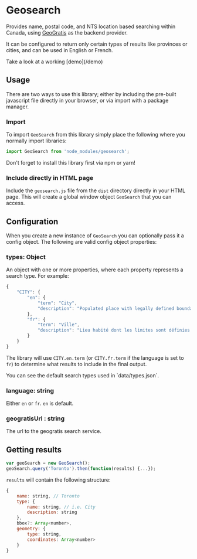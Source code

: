# Geosearch

Provides name, postal code, and NTS location based searching within Canada, using [GeoGratis](http://geogratis.gc.ca/) as the backend provider.

It can be configured to return only certain types of results like provinces or cities, and can be used in English or French.

<p class="tip">
    Take a look at a working [demo](/demo)
</p>

## Usage

There are two ways to use this library; either by including the pre-built javascript file directly in your browser, or via import with a package manager.

### Import
To import `GeoSearch` from this library simply place the following where you normally import libraries:

```js
import GeoSearch from 'node_modules/geosearch';
```

<p class="warning">
    Don't forget to install this library first via npm or yarn!
</p>

### Include directly in HTML page
Include the `geosearch.js` file from the `dist` directory directly in your HTML page. This will create a global window object `GeoSearch` that you can access.

## Configuration

When you create a new instance of `GeoSearch` you can optionally pass it a config object. The following are valid config object properties:

### types: Object

An object with one or more properties, where each property represents a search type. For example:

```js
{
    "CITY": {
        "en": {
            "term": "City",
            "description": "Populated place with legally defined boundaries, usually incorporated under a provincial or territorial Municipal Act and being the highest level of municipal incorporation."
        },
        "fr": {
            "term": "Ville",
            "description": "Lieu habité dont les limites sont définies par la loi, habituellement constitué en vertu de la Loi sur les municipalités de la province ou du territoire et constituant le niveau le plus élevé de constitution municipale."
        }
    }
}
```

The library will use `CITY.en.term` (or `CITY.fr.term` if the language is set to `fr`) to determine what results to include in the final output.


<p class="tip">
    You can see the default search types used in `data/types.json`.
</p>
    
### language: string

Either `en` or `fr`. `en` is default.
    
    
### geogratisUrl : string

The url to the geogratis search service.

## Getting results

```js
var geoSearch = new GeoSearch();
geoSearch.query('Toronto').then(function(results) {...});
```

`results` will contain the following structure:

```js
{
    name: string, // Toronto
    type: {
        name: string, // i.e. City
        description: string
    },
    bbox?: Array<number>,
    geometry: {
        type: string,
        coordinates: Array<number>
    }
}
```

